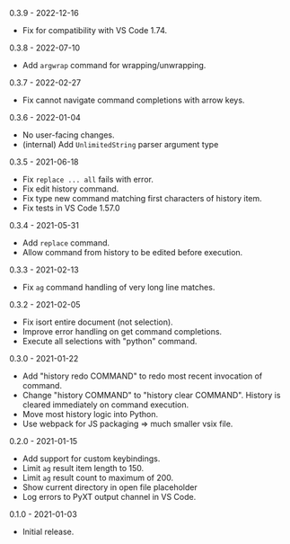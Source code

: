 0.3.9 - 2022-12-16

- Fix for compatibility with VS Code 1.74.

0.3.8 - 2022-07-10

- Add `argwrap` command for wrapping/unwrapping.

0.3.7 - 2022-02-27

- Fix cannot navigate command completions with arrow keys.

0.3.6 - 2022-01-04

- No user-facing changes.
- (internal) Add `UnlimitedString` parser argument type

0.3.5 - 2021-06-18

- Fix `replace ... all` fails with error.
- Fix edit history command.
- Fix type new command matching first characters of history item.
- Fix tests in VS Code 1.57.0

0.3.4 - 2021-05-31

- Add `replace` command.
- Allow command from history to be edited before execution.


0.3.3 - 2021-02-13

- Fix `ag` command handling of very long line matches.


0.3.2 - 2021-02-05

- Fix isort entire document (not selection).
- Improve error handling on get command completions.
- Execute all selections with "python" command.


0.3.0 - 2021-01-22

- Add "history redo COMMAND" to redo most recent invocation of command.
- Change "history COMMAND" to "history clear COMMAND". History is cleared
  immediately on command execution.
- Move most history logic into Python.
- Use webpack for JS packaging => much smaller vsix file.


0.2.0 - 2021-01-15

- Add support for custom keybindings.
- Limit `ag` result item length to 150.
- Limit `ag` result count to maximum of 200.
- Show current directory in open file placeholder
- Log errors to PyXT output channel in VS Code.


0.1.0 - 2021-01-03

- Initial release.
